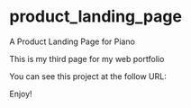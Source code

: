 # product_landing_page

A Product Landing Page for Piano

This is my third page for my web portfolio

You can see this project at the follow URL:



Enjoy!
